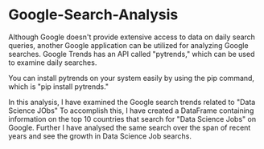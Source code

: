 # Google-Search-Analysis

Although Google doesn't provide extensive access to data on daily search queries, another Google application can be utilized for analyzing Google searches. 
Google Trends has an API called "pytrends," which can be used to examine daily searches. 

You can install pytrends on your system easily by using the pip command, which is "pip install pytrends."

In this analysis, I have examined the Google search trends related to "Data Science JObs" To accomplish this, I have created a DataFrame containing information on the top 10 countries that search for "Data Science Jobs" on Google. Further I have analysed the same search over the span of recent years and see the growth in Data Science Job searchs.









